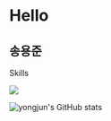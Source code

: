 # Hello

## 송용준

Skills

<img src="https://img.shields.io/badge/MySQL-4479A1?style=plastic&logo=MySQL&logoColor=white"/>


![yongjun's GitHub stats](https://github-readme-stats.vercel.app/api?username=songyongari&include_all_commits=true&theme=nord&hide_border=true&count_private=true)

